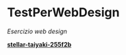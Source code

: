 # TestPerWebDesign
_Esercizio web design_

[****stellar-taiyaki-255f2b****](https://stellar-taiyaki-255f2b.netlify.app/)
